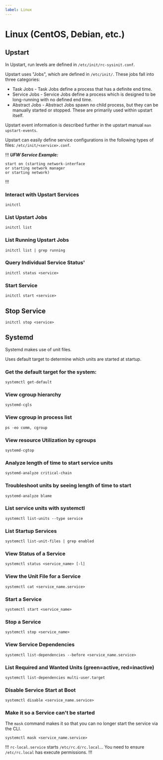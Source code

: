 ```yaml
---
label: Linux
---
```


# Linux (CentOS, Debian, etc.)

## Upstart

In Upstart, run levels are defined in `/etc/init/rc-sysinit.conf`.

Upstart uses "Jobs", which are defined in `/etc/init/`. These jobs fall into three categories:
- Task Jobs - Task Jobs define a process that has a definite end time.
- Service Jobs - Service Jobs define a process which is designed to be long-running with no defined end time.
- Abstract Jobs - Abstract Jobs spawn no child process, but they can be manually started or stopped. These are primarily used within upstart itself.

Upstart event information is described further in the upstart manual `man upstart-events`.

Upstart can easily define service configurations in the following types of files: `/etc/init/<service>.conf`. 

!!!
***UFW Service Example:*** 
```
start on (starting network-interface
or starting network manager
or starting network)
```
!!!

### Interact with Upstart Services

```
initctl
```

### List Upstart Jobs

```
initctl list
```

### List Running Upstart Jobs

```
initctl list | grep running
```

### Query Individual Service Status'

```
initctl status <service>
```

### Start Service

```
initctl start <service>
```

## Stop Service

```
initctl stop <service>
```

## Systemd

Systemd makes use of unit files. 

Uses default target to determine which units are started at startup.

### Get the default target for the system:

```
systemctl get-default
```

### View cgroup hierarchy

```
systemd-cgls
```

### View cgroup in process list

```
ps -eo comm, cgroup
```

### View resource Utilization by cgroups

```
systemd-cgtop
```

### Analyze length of time to start service units

```
systemd-analyze critical-chain
```

### Troubleshoot units by seeing length of time to start

```
systemd-analyze blame
```

### List service units with systemctl

```
systemctl list-units --type service
```

### List Startup Services

```
systemctl list-unit-files | grep enabled
```

### View Status of a Service

```
systemctl status <service_name> [-l]
```

### View the Unit File for a Service

```
systemctl cat <service_name.service>
```

### Start a Service

```
systemctl start <service_name>
```

### Stop a Service

```
systemctl stop <service_name>
```

### View Service Dependencies

```
systemctl list-dependencies --before <service_name.service>
```

### List Required and Wanted Units (green=active, red=inactive)

```
systemctl list-dependencies multi-user.target
```

### Disable Service Start at Boot

```
systemctl disable <service_name.service>
```

### Make it so a Service can't be started

The `mask` command makes it so that you can no longer start the service via the CLI. 

```
systemctl mask <service_name.service>
```

!!!
`rc-local.service` starts `/etc/rc.d/rc.local`... You need to ensure `/etc/rc.local` has execute permissions.
!!!